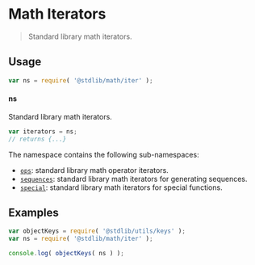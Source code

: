 <!--

@license Apache-2.0

Copyright (c) 2020 The Stdlib Authors.

Licensed under the Apache License, Version 2.0 (the "License");
you may not use this file except in compliance with the License.
You may obtain a copy of the License at

   http://www.apache.org/licenses/LICENSE-2.0

Unless required by applicable law or agreed to in writing, software
distributed under the License is distributed on an "AS IS" BASIS,
WITHOUT WARRANTIES OR CONDITIONS OF ANY KIND, either express or implied.
See the License for the specific language governing permissions and
limitations under the License.

-->

# Math Iterators

> Standard library math iterators.

<section class="usage">

## Usage

```javascript
var ns = require( '@stdlib/math/iter' );
```

#### ns

Standard library math iterators.

```javascript
var iterators = ns;
// returns {...}
```

The namespace contains the following sub-namespaces:

<!-- <toc pattern="*"> -->

<div class="namespace-toc">

-   <span class="signature">[`ops`][@stdlib/math/iter/ops]</span><span class="delimiter">: </span><span class="description">standard library math operator iterators.</span>
-   <span class="signature">[`sequences`][@stdlib/math/iter/sequences]</span><span class="delimiter">: </span><span class="description">standard library math iterators for generating sequences.</span>
-   <span class="signature">[`special`][@stdlib/math/iter/special]</span><span class="delimiter">: </span><span class="description">standard library math iterators for special functions.</span>

</div>

<!-- </toc> -->

</section>

<!-- /.usage -->

<section class="examples">

## Examples

<!-- TODO: better examples -->

<!-- eslint no-undef: "error" -->

```javascript
var objectKeys = require( '@stdlib/utils/keys' );
var ns = require( '@stdlib/math/iter' );

console.log( objectKeys( ns ) );
```

</section>

<!-- /.examples -->

<section class="links">

<!-- <toc-links> -->

[@stdlib/math/iter/ops]: https://github.com/stdlib-js/stdlib/tree/develop/lib/node_modules/%40stdlib/math/iter/ops

[@stdlib/math/iter/sequences]: https://github.com/stdlib-js/stdlib/tree/develop/lib/node_modules/%40stdlib/math/iter/sequences

[@stdlib/math/iter/special]: https://github.com/stdlib-js/stdlib/tree/develop/lib/node_modules/%40stdlib/math/iter/special

<!-- </toc-links> -->

</section>

<!-- /.links -->
